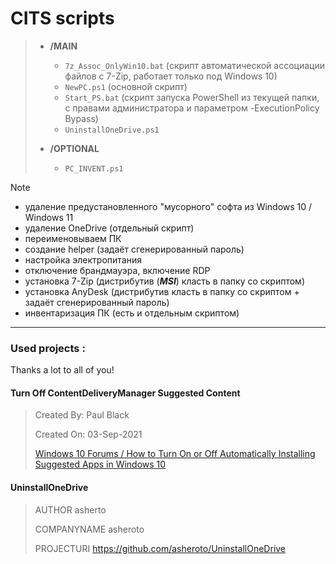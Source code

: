# CITS scripts
> - **/MAIN**
>
>      - `7z_Assoc_OnlyWin10.bat` (скрипт автоматической ассоциации файлов с 7-Zip, работает только под Windows 10)
>      - `NewPC.ps1` (основной скрипт)
>      - `Start_PS.bat` (скрипт запуска PowerShell из текущей папки, с правами администратора и параметром -ExecutionPolicy Bypass)
>      - `UninstallOneDrive.ps1`
> - **/OPTIONAL**
>
>      - `PC_INVENT.ps1`

> [!NOTE]
>    - удаление предустановленного "мусорного" софта из Windows 10 / Windows 11
>    - удаление OneDrive (отдельный скрипт)
>    - переименовываем ПК
>    - создание helper (задаёт сгенерированный пароль)
>    - настройка электропитания
>    - отключение брандмауэра, включение RDP
>    - установка 7-Zip (дистрибутив (***MSI***) класть в папку со скриптом)
>    - установка AnyDesk (дистрибутив класть в папку со скриптом + задаёт сгенерированный пароль)
>    - инвентаризация ПК (есть и отдельным скриптом)
---
### Used projects :
Thanks a lot to all of you!
#### Turn Off ContentDeliveryManager Suggested Content
> Created By: Paul Black
>
> Created On: 03-Sep-2021
>
> [Windows 10 Forums / How to Turn On or Off Automatically Installing Suggested Apps in Windows 10](https://www.tenforums.com/tutorials/68217-turn-off-automatic-installation-suggested-apps-windows-10-a.HTML)
#### UninstallOneDrive
> AUTHOR asherto
>
> COMPANYNAME asheroto
>
> PROJECTURI https://github.com/asheroto/UninstallOneDrive
